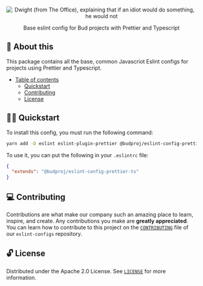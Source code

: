 <p align="center">
  <br>
   <img src="https://media.giphy.com/media/Cz1it5S65QGuA/giphy.gif" alt="Dwight (from The Office), explaining that if an idiot would do something, he would not" title="Eslint Config header's GIF" />
  <br>
</p>
<p align="center">
Base eslint config for Bud projects with Prettier and Typescript
</p>

## 📖 About this

This package contains all the base, common Javascriot Eslint configs for projects using Prettier and Typescript.

* [Table of contents](#)
  * [Quickstart](#-quickstart)
  * [Contributing](#-contributing)
  * [License](#-license)

## 🧙‍♂️ Quickstart

To install this config, you must run the following command:

```sh
yarn add -D eslint eslint-plugin-prettier @budproj/eslint-config-prettier-ts
```

To use it, you can put the following in your `.eslintrc` file:

```json
{
  "extends": "@budproj/eslint-config-prettier-ts"
}
```

## 💻 Contributing

Contributions are what make our company such an amazing place to learn, inspire, and create. Any contributions you make are **greatly appreciated**. You can learn how to contribute to this project on the [`CONTRIBUTING`](https://github.com/budproj/eslint-configs/blob/main/CONTRIBUTING.md) file of our `eslint-configs` repository.

## 🔓 License

Distributed under the Apache 2.0 License. See [`LICENSE`](LICENSE) for more information.
